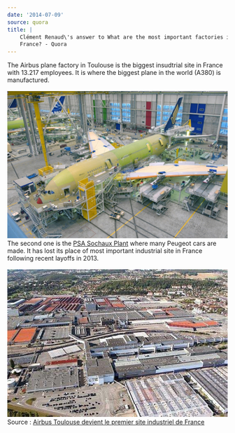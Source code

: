 ```yaml
---
date: '2014-07-09'
source: quora
title: |
    Clément Renaud\'s answer to What are the most important factories in
    France? - Quora
---
```


The Airbus plane factory in Toulouse is the biggest insudtrial site in
France with 13.217 employees. It is where the biggest plane in the world
(A380) is manufactured.\
\
![](./img/main-qimg-bae78ae714126d5a6f86d33aed08c532-c.png)\
The second one is the [PSA Sochaux
Plant](http://en.wikipedia.org/wiki/PSA_Sochaux_Plant) where many
Peugeot cars are made. It has lost its place of most important
industrial site in France following recent layoffs in 2013.\
\
![](./img/main-qimg-f733b0d86fc4aded16362ba575e82341-c.png)\
Source : [Airbus Toulouse devient le premier site industriel de
France](http://www.lefigaro.fr/conjoncture/2013/07/17/20002-20130717ARTFIG00273-airbus-toulouse-devient-le-premier-site-industriel-de-france.php)
